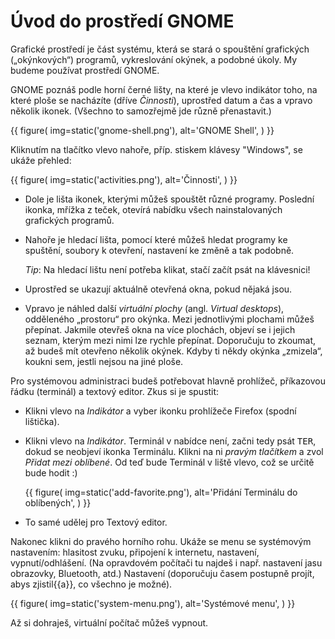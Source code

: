 # Úvod do prostředí GNOME

Grafické prostředí je část systému, která se stará o spouštění grafických
(„okýnkových“) programů, vykreslování okýnek, a podobné úkoly.
My budeme používat prostředí GNOME.

GNOME poznáš podle horní černé lišty, na které je vlevo indikátor toho, 
na které ploše se nacházíte (dříve *Činnosti*), uprostřed datum a čas 
a vpravo několik ikonek. (Všechno to samozřejmě jde různě přenastavit.)

{{ figure(
    img=static('gnome-shell.png'),
    alt='GNOME Shell',
) }}

Kliknutím na tlačítko vlevo nahoře, příp. stiskem klávesy "Windows", 
se ukáže přehled:

{{ figure(
    img=static('activities.png'),
    alt='Činnosti',
) }}

* Dole je lišta ikonek, kterými můžeš spouštět různé programy.
  Poslední ikonka, mřížka z teček, otevírá nabídku všech nainstalovaných
  grafických programů.

* Nahoře je hledací lišta, pomocí které můžeš hledat programy ke spuštění,
  soubory k otevření, nastavení ke změně a tak podobně.

  *Tip*: Na hledací lištu není potřeba klikat, stačí začít psát na klávesnici!

* Uprostřed se ukazují aktuálně otevřená okna, pokud nějaká jsou.

* Vpravo je náhled další *virtuální plochy* (angl. *Virtual desktops*),
  odděleného „prostoru“ pro okýnka.
  Mezi jednotlivými plochami můžeš přepínat.
  Jakmile otevřeš okna na více plochách, objeví se i jejich seznam,
  kterým mezi nimi lze rychle přepínat.
  Doporučuju to zkoumat, až budeš mít otevřeno několik okýnek.
  Kdyby ti někdy okýnka „zmizela“, koukni sem, jestli nejsou na jiné ploše.

Pro systémovou administraci budeš potřebovat hlavně prohlížeč,
příkazovou řádku (terminál) a textový editor.
Zkus si je spustit:

* Klikni vlevo na *Indikátor* a vyber ikonku prohlížeče Firefox
  (spodní lištička).

* Klikni vlevo na *Indikátor*. Terminál v nabídce není, začni tedy psát
  <kbd>T</kbd><kbd>E</kbd><kbd>R</kbd>, dokud se neobjeví ikonka
  Terminálu.
  Klikni na ni *pravým tlačítkem* a zvol *Přidat mezi oblíbené*.
  Od teď bude Terminál v liště vlevo, což se určitě bude hodit :)

  {{ figure(
    img=static('add-favorite.png'),
    alt='Přidání Terminálu do oblíbených',
  ) }}

* To samé udělej pro Textový editor.

Nakonec klikni do pravého horního rohu.
Ukáže se menu se systémovým nastavením: hlasitost zvuku, připojení k internetu,
nastavení, vypnutí/odhlášení.
(Na opravdovém počítači tu najdeš i např. nastavení jasu obrazovky, Bluetooth,
atd.)
Nastavení (doporučuju časem postupně projít, abys zjistil{{a}}, co všechno je
možné).

{{ figure(
    img=static('system-menu.png'),
    alt='Systémové menu',
) }}

Až si dohraješ, virtuální počítač můžeš vypnout.
